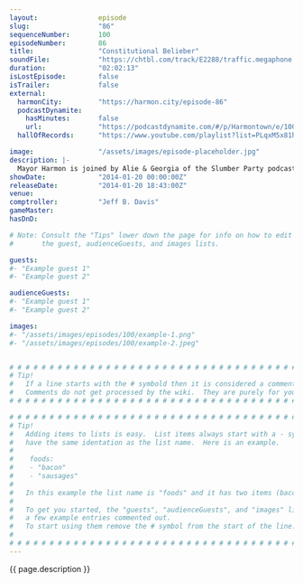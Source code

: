 ```yaml
---
layout:               episode
slug:                 "86"
sequenceNumber:       100
episodeNumber:        86
title:                "Constitutional Belieber"
soundFile:            "https://chtbl.com/track/E2288/traffic.megaphone.fm/STA8031854394.mp3?updated=1555717466"
duration:             "02:02:13"
isLostEpisode:        false
isTrailer:            false
external:
  harmonCity:         "https://harmon.city/episode-86"
  podcastDynamite:
    hasMinutes:       false
    url:              "https://podcastdynamite.com/#/p/Harmontown/e/100/86"
  hallOfRecords:      "https://www.youtube.com/playlist?list=PLqxM5x81hNOZawnnkhQxQ-yZq4oC1_hDd"

image:                "/assets/images/episode-placeholder.jpg"
description: |-
  Mayor Harmon is joined by Alie & Georgia of the Slumber Party podcast to defend the constitutional rights of Justin Bieber. In D&D, Sharpie doesn't like Lineve's tone.
showDate:             "2014-01-20 00:00:00Z"
releaseDate:          "2014-01-20 18:43:00Z"
venue:                
comptroller:          "Jeff B. Davis"
gameMaster:           
hasDnD:               

# Note: Consult the "Tips" lower down the page for info on how to edit
#       the guest, audienceGuests, and images lists.

guests:
#- "Example guest 1"
#- "Example guest 2"

audienceGuests:
#- "Example guest 1"
#- "Example guest 2"

images:
#- "/assets/images/episodes/100/example-1.png"
#- "/assets/images/episodes/100/example-2.jpeg"


# # # # # # # # # # # # # # # # # # # # # # # # # # # # # # # # # # # # # # # # # # # # #
# Tip!
#   If a line starts with the # symbold then it is considered a comment.
#   Comments do not get processed by the wiki.  They are purely for your information.
# # # # # # # # # # # # # # # # # # # # # # # # # # # # # # # # # # # # # # # # # # # # #

# # # # # # # # # # # # # # # # # # # # # # # # # # # # # # # # # # # # # # # # # # # # #
# Tip!
#   Adding items to lists is easy.  List items always start with a - symbol and have
#   have the same identation as the list name.  Here is an example.
#
#    foods:
#    - "bacon"
#    - "sausages"
#
#   In this example the list name is "foods" and it has two items (bacon, and sausages).
#
#   To get you started, the "guests", "audienceGuests", and "images" lists below have
#   a few example entries commented out.
#   To start using them remove the # symbol from the start of the line.
#
# # # # # # # # # # # # # # # # # # # # # # # # # # # # # # # # # # # # # # # # # # # # #
---
```


<!-- The episode description will be rendered here -->
{{ page.description }}

<!-- Add your content BELOW here -->
<!-- vvvvvvvvvvvvvvvvvvvvvvvvvvv -->




<!-- ^^^^^^^^^^^^^^^^^^^^^^^^^^^ -->
<!-- Add your content ABOVE here -->

<!-- The episode gallery will be rendered here -->